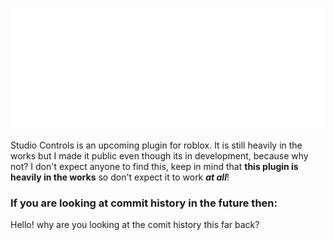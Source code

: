 ![alt text](https://github.com/Judash399/Studio-Controls/blob/main/assets/FullScaleLogo.png "Full Sized 'Studio Controls' Logo")

Studio Controls is an upcoming plugin for roblox. It is still heavily in the works but I made it public even though its in development, because why not? I don't expect anyone to find this, keep in mind that **this plugin is heavily in the works** so don't expect it to work ***at all***!

### If you are looking at commit history in the future then: 
Hello! why are you looking at the comit history this far back?
